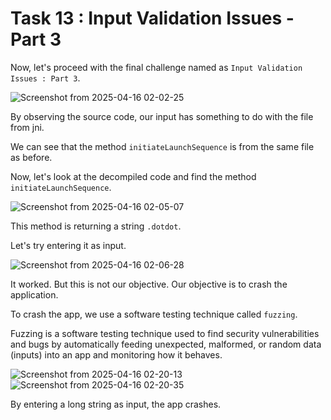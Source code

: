 # Task 13 : Input Validation Issues - Part 3

Now, let's proceed with the final challenge named as `Input Validation Issues : Part 3`.

![Screenshot from 2025-04-16 02-02-25](https://github.com/user-attachments/assets/754293e6-aba2-4345-bde1-1ee47c1616cd)

By observing the source code, our input has something to do with the file from jni.

We can see that the method `initiateLaunchSequence` is from the same file as before.

Now, let's look at the decompiled code and find the method `initiateLaunchSequence`.

![Screenshot from 2025-04-16 02-05-07](https://github.com/user-attachments/assets/1cda113b-deb0-4fce-a3d0-7e44bf972e6d)

This method is returning a string `.dotdot`.

Let's try entering it as input.

![Screenshot from 2025-04-16 02-06-28](https://github.com/user-attachments/assets/ad2a6418-c21c-4b65-89c2-c84080b75be4)

It worked. But this is not our objective. Our objective is to crash the application.

To crash the app, we use a software testing technique called `fuzzing`.

Fuzzing is a software testing technique used to find security vulnerabilities and bugs by automatically feeding unexpected, malformed, or random data (inputs) into an app and monitoring how it behaves.

![Screenshot from 2025-04-16 02-20-13](https://github.com/user-attachments/assets/50c629ad-cf22-496b-bb2c-e8810b7b2028)
![Screenshot from 2025-04-16 02-20-35](https://github.com/user-attachments/assets/7f6f1346-43a1-40d6-9fc6-7cf580f2feb1)



By entering a long string as input, the app crashes.

